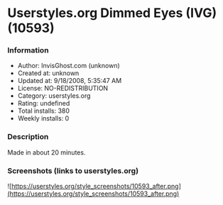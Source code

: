 # Userstyles.org Dimmed Eyes (IVG) (10593)

### Information
- Author: InvisGhost.com (unknown)
- Created at: unknown
- Updated at: 9/18/2008, 5:35:47 AM
- License: NO-REDISTRIBUTION
- Category: userstyles.org
- Rating: undefined
- Total installs: 380
- Weekly installs: 0


### Description
Made in about 20 minutes.


### Screenshots (links to userstyles.org)
![https://userstyles.org/style_screenshots/10593_after.png](https://userstyles.org/style_screenshots/10593_after.png)


